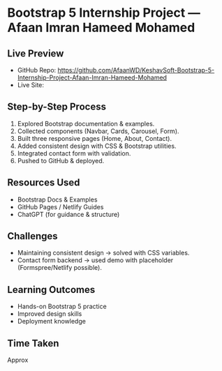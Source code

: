 # Bootstrap 5 Internship Project — Afaan Imran Hameed Mohamed


## Live Preview
- GitHub Repo: https://github.com/AfaanWD/KeshavSoft-Bootstrap-5-Internship-Project-Afaan-Imran-Hameed-Mohamed
- Live Site: 


## Step-by-Step Process
1. Explored Bootstrap documentation & examples.
2. Collected components (Navbar, Cards, Carousel, Form).
3. Built three responsive pages (Home, About, Contact).
4. Added consistent design with CSS & Bootstrap utilities.
5. Integrated contact form with validation.
6. Pushed to GitHub & deployed.


## Resources Used
- Bootstrap Docs & Examples
- GitHub Pages / Netlify Guides
- ChatGPT (for guidance & structure)


## Challenges
- Maintaining consistent design → solved with CSS variables.
- Contact form backend → used demo with placeholder (Formspree/Netlify possible).


## Learning Outcomes
- Hands-on Bootstrap 5 practice
- Improved design skills
- Deployment knowledge


## Time Taken

Approx 
